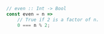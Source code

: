 ```javascript
// even :: Int -> Bool
const even = n => 
    // True if 2 is a factor of n.
    0 === n % 2;
```